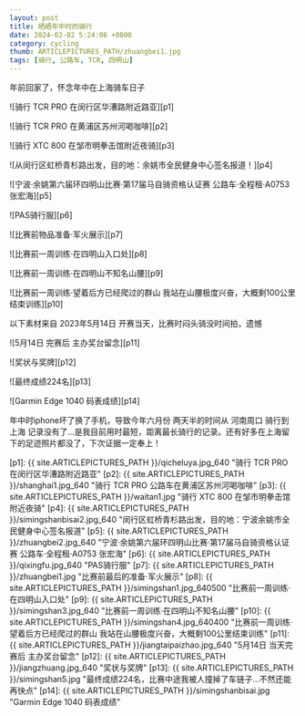 ```yaml
---
layout: post
title: 晒晒年中时的骑行
date: 2024-02-02 5:24:06 +0800
category: cycling
thumb: ARTICLEPICTURES_PATH/zhuangbei1.jpg
tags: [骑行, 公路车, TCR, 四明山]
---
```


年前回家了，怀念年中在上海骑车日子

![骑行 TCR PRO 在闵行区华漕路附近路亚][p1]

![骑行 TCR PRO 在黄浦区苏州河喝咖啡][p2]

![骑行 XTC 800 在邹市明拳击馆附近夜骑][p3]

![从闵行区虹桥青杉路出发，目的地：余姚市全民健身中心签名报道！][p4]

![宁波·余姚第六届环四明山比赛·第17届马自骑资格认证赛 公路车·全程租·A0753 张宏海][p5]

![PAS骑行服][p6]

![比赛前物品准备·军火展示][p7]

![比赛前一周训练·在四明山入口处][p8]

![比赛前一周训练·在四明山不知名山腰][p9]

![比赛前一周训练·望着后方已经爬过的群山 我站在山腰极度兴奋，大概剩100公里结束训练][p10]

以下素材来自 2023年5月14日 开赛当天，比赛时闷头骑没时间拍，遗憾

![5月14日 完赛后 主办奖台留念][p11]

![奖状与奖牌][p12]

![最终成绩224名][p13]

![Garmin Edge 1040 码表成绩][p14]

年中时iphone坏了换了手机，导致今年六月份 两天半的时间从 河南周口 骑行到 上海 记录没有了...是我目前用时最短，距离最长骑行的记录。还有好多在上海留下的足迹照片都没了，下次证据一定奉上！


[p1]: {{ site.ARTICLEPICTURES_PATH }}/qicheluya.jpg_640 "骑行 TCR PRO 在闵行区华漕路附近路亚"
[p2]: {{ site.ARTICLEPICTURES_PATH }}/shanghai1.jpg_640 "骑行 TCR PRO 公路车在黄浦区苏州河喝咖啡"
[p3]: {{ site.ARTICLEPICTURES_PATH }}/waitan1.jpg "骑行 XTC 800 在邹市明拳击馆附近夜骑"
[p4]: {{ site.ARTICLEPICTURES_PATH }}/simingshanbisai2.jpg_640 "闵行区虹桥青杉路出发，目的地：宁波余姚市全民健身中心签名报道"
[p5]: {{ site.ARTICLEPICTURES_PATH }}/zhuangbei2.jpg_640 "宁波·余姚第六届环四明山比赛·第17届马自骑资格认证赛 公路车·全程租·A0753 张宏海"
[p6]: {{ site.ARTICLEPICTURES_PATH }}/qixingfu.jpg_640 "PAS骑行服"
[p7]: {{ site.ARTICLEPICTURES_PATH }}/zhuangbei1.jpg "比赛前最后的准备·军火展示"
[p8]: {{ site.ARTICLEPICTURES_PATH }}/simingshan1.jpg_640500 "比赛前一周训练·在四明山入口处"
[p9]: {{ site.ARTICLEPICTURES_PATH }}/simingshan3.jpg_640 "比赛前一周训练·在四明山不知名山腰"
[p10]: {{ site.ARTICLEPICTURES_PATH }}/simingshan4.jpg_640400 "比赛前一周训练·望着后方已经爬过的群山 我站在山腰极度兴奋，大概剩100公里结束训练"
[p11]: {{ site.ARTICLEPICTURES_PATH }}/jiangtaipaizhao.jpg_640 "5月14日 当天完赛后 主办奖台留念"
[p12]: {{ site.ARTICLEPICTURES_PATH }}/jiangzhuang.jpg_640 "奖状与奖牌"
[p13]: {{ site.ARTICLEPICTURES_PATH }}/simingshan5.jpg "最终成绩224名，比赛中途我被人撞掉了车链子...不然还能再快点"
[p14]: {{ site.ARTICLEPICTURES_PATH }}/simingshanbisai.jpg "Garmin Edge 1040 码表成绩"